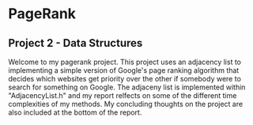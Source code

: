 # PageRank
## Project 2 - Data Structures

Welcome to my pagerank project.  This project uses an adjacency list to implementing a simple version of Google's page ranking algorithm that decides which websites get priority over the other if somebody were to search for something on Google. The adjaceny list is implemented within "AdjacencyList.h" and my report relfects on some of the different time complexities of my methods. My concluding thoughts on the project are also included at the bottom of the report. 
